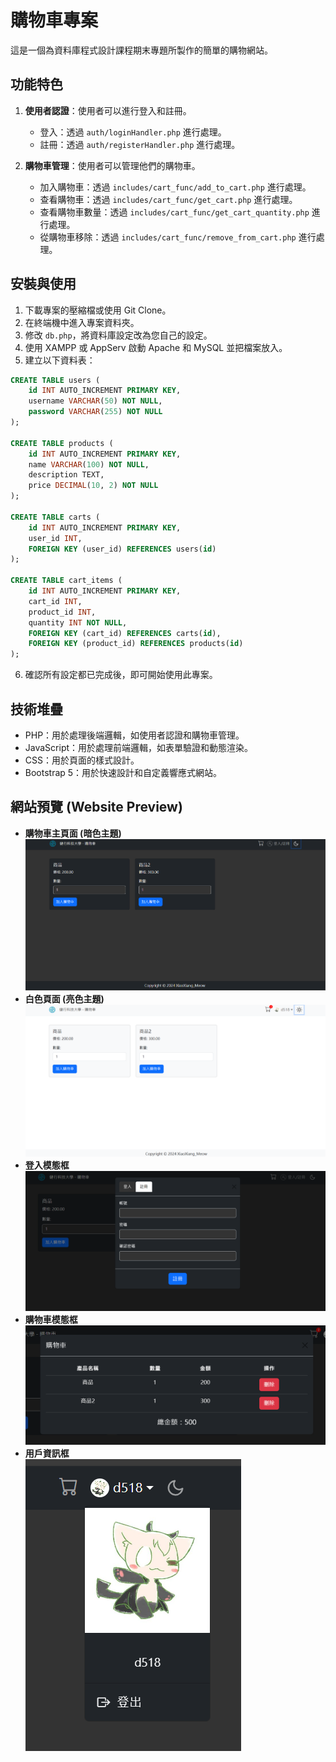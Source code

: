 # 購物車專案

這是一個為資料庫程式設計課程期末專題所製作的簡單的購物網站。

## 功能特色

1. **使用者認證**：使用者可以進行登入和註冊。
    - 登入：透過 `auth/loginHandler.php` 進行處理。
    - 註冊：透過 `auth/registerHandler.php` 進行處理。

2. **購物車管理**：使用者可以管理他們的購物車。
    - 加入購物車：透過 `includes/cart_func/add_to_cart.php` 進行處理。
    - 查看購物車：透過 `includes/cart_func/get_cart.php` 進行處理。
    - 查看購物車數量：透過 `includes/cart_func/get_cart_quantity.php` 進行處理。
    - 從購物車移除：透過 `includes/cart_func/remove_from_cart.php` 進行處理。

## 安裝與使用

1. 下載專案的壓縮檔或使用 Git Clone。
2. 在終端機中進入專案資料夾。
3. 修改 `db.php`，將資料庫設定改為您自己的設定。
4. 使用 XAMPP 或 AppServ 啟動 Apache 和 MySQL 並把檔案放入。
5. 建立以下資料表：

```sql
CREATE TABLE users (
    id INT AUTO_INCREMENT PRIMARY KEY,
    username VARCHAR(50) NOT NULL,
    password VARCHAR(255) NOT NULL
);

CREATE TABLE products (
    id INT AUTO_INCREMENT PRIMARY KEY,
    name VARCHAR(100) NOT NULL,
    description TEXT,
    price DECIMAL(10, 2) NOT NULL
);

CREATE TABLE carts (
    id INT AUTO_INCREMENT PRIMARY KEY,
    user_id INT,
    FOREIGN KEY (user_id) REFERENCES users(id)
);

CREATE TABLE cart_items (
    id INT AUTO_INCREMENT PRIMARY KEY,
    cart_id INT,
    product_id INT,
    quantity INT NOT NULL,
    FOREIGN KEY (cart_id) REFERENCES carts(id),
    FOREIGN KEY (product_id) REFERENCES products(id)
);
```

6. 確認所有設定都已完成後，即可開始使用此專案。

## 技術堆疊

- PHP：用於處理後端邏輯，如使用者認證和購物車管理。
- JavaScript：用於處理前端邏輯，如表單驗證和動態渲染。
- CSS：用於頁面的樣式設計。
- Bootstrap 5：用於快速設計和自定義響應式網站。

## 網站預覽 (Website Preview)

- **購物車主頁面 (暗色主題)**
  ![購物車主頁面 (暗色主題)](./markdown_imgs/index_page.png)
- **白色頁面 (亮色主題)**
  ![白色頁面 (亮色主題)](./markdown_imgs/index_white_page.png)
- **登入模態框**
  ![登入模態框](./markdown_imgs/loginRegisterModal.png)
- **購物車模態框**
  ![購物車模態框](./markdown_imgs/shopping_cart.png)
- **用戶資訊框**<br>
  ![用戶資訊框](./markdown_imgs/useravatar.png)
